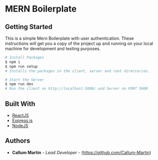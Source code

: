 # MERN Boilerplate

## Getting Started

This is a simple Mern Boilerplate with user authentication. These instructions will get you a copy of the project up and running on your local machine for development and testing purposes.

```sh
# Install Packages
$ npm i
$ npm run setup
# Installs the packages in the client, server and root directories.

# Start the Server
$ npm run dev
# Run the client on http://localhost:3000/ and Server on PORT 5000
```

## Built With

- [ReactJS](https://reactjs.org/)
- [Express.js](http://expressjs.com)
- [NodeJS](https://nodejs.org/en/)

## Authors

- **Callum Martin** - _Lead Developer_ - (https://github.com/Callum-Martin)
